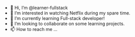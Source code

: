 - 👋 Hi, I’m @learner-fullstack
- 👀 I’m interested in watching Netflix during my spare time.
- 🌱 I’m currently learning Full-stack developer!
- 💞️ I’m looking to collaborate on some learning projects.
- 📫 How to reach me ...

<!---
learner-fullstack/learner-fullstack is a ✨ special ✨ repository because its `README.md` (this file) appears on your GitHub profile.
You can click the Preview link to take a look at your changes.
--->
